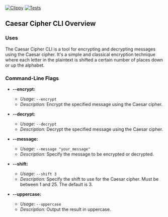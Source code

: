 [![Clippy](https://github.com/nogibjj/rust-data-engineering/actions/workflows/lint.yml/badge.svg)](https://github.com/nogibjj/rust-data-engineering/actions/workflows/lint.yml)
[![Tests](https://github.com/nogibjj/rust-data-engineering/actions/workflows/tests.yml/badge.svg)](https://github.com/nogibjj/rust-data-engineering/actions/workflows/tests.yml)

## Caesar Cipher CLI Overview

### Uses

The Caesar Cipher CLI is a tool for encrypting and decrypting messages using the Caesar cipher. It's a simple and classical encryption technique where each letter in the plaintext is shifted a certain number of places down or up the alphabet.

### Command-Line Flags

- **--encrypt:**
  - *Usage:* `--encrypt`
  - *Description:* Encrypt the specified message using the Caesar cipher.

- **--decrypt:**
  - *Usage:* `--decrypt`
  - *Description:* Decrypt the specified message using the Caesar cipher.

- **--message:**
  - *Usage:* `--message "your_message"`
  - *Description:* Specify the message to be encrypted or decrypted.

- **--shift:**
  - *Usage:* `--shift 3`
  - *Description:* Specify the shift to use for the Caesar cipher. Must be between 1 and 25. The default is 3.

- **--uppercase:**
  - *Usage:* `--uppercase`
  - *Description:* Output the result in uppercase.

